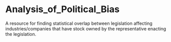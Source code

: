 # Analysis_of_Political_Bias
A resource for finding statistical overlap between legislation affecting industries/companies that have stock owned by the representative enacting the legislation.
